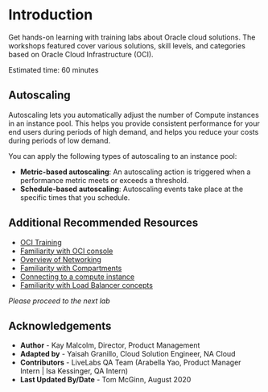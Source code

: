 # Introduction

Get hands-on learning with training labs about Oracle cloud solutions. The workshops featured cover various solutions, skill levels, and categories based on Oracle Cloud Infrastructure (OCI).

Estimated time: 60 minutes

## Autoscaling

Autoscaling lets you automatically adjust the number of Compute instances in an instance pool. This helps you provide consistent performance for your end users during periods of high demand, and helps you reduce your costs during periods of low demand.

You can apply the following types of autoscaling to an instance pool:

* **Metric-based autoscaling**: An autoscaling action is triggered when a performance metric meets or exceeds a threshold.
* **Schedule-based autoscaling**: Autoscaling events take place at the specific times that you schedule.

## Additional Recommended Resources

* [OCI Training](https://cloud.oracle.com/en_US/iaas/training)
* [Familiarity with OCI console](https://docs.us-phoenix-1.oraclecloud.com/Content/GSG/Concepts/console.htm)
* [Overview of Networking](https://docs.us-phoenix-1.oraclecloud.com/Content/Network/Concepts/overview.htm)
* [Familiarity with Compartments](https://docs.us-phoenix-1.oraclecloud.com/Content/GSG/Concepts/concepts.htm)
* [Connecting to a compute instance](https://docs.us-phoenix-1.oraclecloud.com/Content/Compute/Tasks/accessinginstance.htm)
* [Familiarity with Load Balancer concepts](https://docs.cloud.oracle.com/iaas/Content/Balance/Concepts/balanceoverview.htm)

*Please proceed to the next lab*

## Acknowledgements

- **Author** - Kay Malcolm, Director, Product Management
- **Adapted by** -  Yaisah Granillo, Cloud Solution Engineer, NA Cloud
- **Contributors** - LiveLabs QA Team (Arabella Yao, Product Manager Intern | Isa Kessinger, QA Intern)
- **Last Updated By/Date** - Tom McGinn, August 2020
